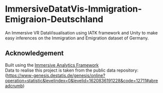 # ImmersiveDatatVis-Immigration-Emigraion-Deutschland
An Immersive VR DataVisualisation using IATK framework and Unity to make easy inferences on the Immigration and Emigration dataset of Germany.


## Acknowledgement
Built using the  [Immersive Analytics Framework](https://github.com/MaximeCordeil/IATK)<br>
Data to realise this project is taken from the public data repository: (https://www-genesis.destatis.de/genesis/online?operation=statistic&levelindex=0&levelid=1620836191228&code=12711#abreadcrumb)
